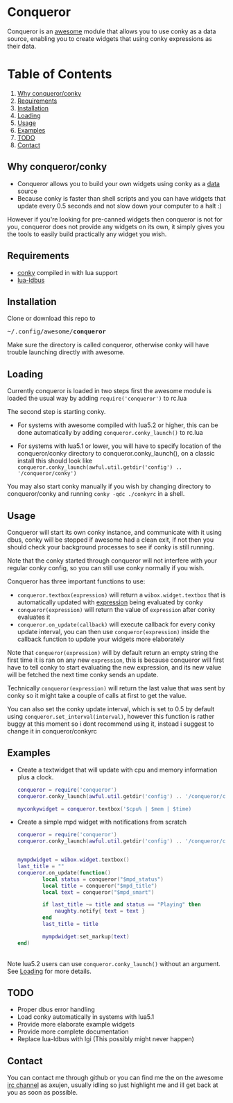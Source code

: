 # Conqueror
Conqueror is an [awesome](https://github.com/awesomeWM/awesome) module that allows you to use conky as a data source, enabling you to create widgets that using conky expressions as their data.

# Table of Contents
1. [Why conqueror/conky](#why)
2. [Requirements](#requirements)
3. [Installation](#installation)
4. [Loading](#loading)
5. [Usage](#usage)
6. [Examples](#examples)
7. [TODO](#todo)
8. [Contact](#contact)

## Why conqueror/conky <a name="why"></a>
- Conqueror allows you to build your own widgets using conky as a [data](http://conky.sourceforge.net/variables.html) source
- Because conky is faster than shell scripts and you can have widgets that update every 0.5 seconds and not slow down your computer to a halt :)

However if you're looking for pre-canned widgets then conqueror is not for you, conqueror does not provide any widgets on its own, it simply gives you the tools to easily build practically any widget you wish.

## Requirements <a name="requirements"></a>
 * [conky](https://github.com/brndnmtthws/conky) compiled in with lua support
 * [lua-ldbus](https://github.com/daurnimator/ldbus)

## Installation <a name="installation"></a>
Clone or download this repo to <pre>~/.config/awesome/<b>conqueror</b></pre>

Make sure the directory is called conqueror, otherwise conky will have trouble launching directly with awesome.
## Loading <a name="loading"></a>
Currently conqueror is loaded in two steps
first the awesome module is loaded the usual way by adding `require('conqueror')` to rc.lua

The second step is starting conky.
- For systems with awesome compiled with lua5.2 or higher, this can be done automatically by adding `conqueror.conky_launch()` to rc.lua

- For systems with lua5.1 or lower, you will have to specify location of the conqueror/conky directory to conqueror.conky_launch(), on a classic install this should look like `conqueror.conky_launch(awful.util.getdir('config') .. '/conqueror/conky')`

You may also start conky manually if you wish by changing directory to conqueror/conky and running `conky -qdc ./conkyrc` in a shell.
## Usage <a name="usage"></a>
Conqueror will start its own conky instance, and communicate with it using dbus, conky will be stopped if awesome had a clean exit, if not then you should check your background processes to see if conky is still running.

Note that the conky started through conqueror will not interfere with your regular conky config, so you can still use conky normally if you wish.

Conqueror has three important functions to use:
* `conqueror.textbox(expression)` will return a ``wibox.widget.textbox`` that is automatically updated with [expression](http://conky.sourceforge.net/variables.html) being evaluated by conky
* `conqueror(expression)` will return the value of `expression` after conky evaluates it
* `conqueror.on_update(callback)` will execute callback for every conky update interval, you can then use `conqueror(expression)` inside the callback function to update your widgets more elaborately

Note that `conqueror(expression)` will by default return an empty string the first time it is ran on any new `expression`, this is because conqueror will first have to tell conky to start evaluating the new expression, and its new value will be fetched the next time conky sends an update.

Technically `conqueror(expression)` will return the last value that was sent by conky so it might take a couple of calls at first to get the value.

You can also set the conky update interval, which is set to 0.5 by default using `conqueror.set_interval(interval)`, however this function is rather buggy at this moment so i dont recommend using it, instead i suggest to change it in conqueror/conkyrc


## Examples <a name="examples"></a>

- Create a textwidget that will update with cpu and memory information plus a clock.

	```lua
    conqueror = require('conqueror')
    conqueror.conky_launch(awful.util.getdir('config') .. '/conqueror/conky')
    
    myconkywidget = conqueror.textbox('$cpu% | $mem | $time)
    ```


- Create a simple mpd widget with notifications from scratch
	```lua
	conqueror = require('conqueror')
    conqueror.conky_launch(awful.util.getdir('config') .. '/conqueror/conky')


	mympdwidget = wibox.widget.textbox()
	last_title = ""
	conqueror.on_update(function() 
    	    local status = conqueror("$mpd_status")
        	local title = conqueror("$mpd_title")
        	local text = conqueror("$mpd_smart")

        	if last_title ~= title and status == "Playing" then
    	    	naughty.notify{ text = text }
        	end
        	last_title = title

        	mympdwidget:set_markup(text)
	end)
	```
    
<br>Note lua5.2 users can use `conqueror.conky_launch()` without an argument. See [Loading](#loading) for more details.
## TODO <a name="todo"></a>
* Proper dbus error handling
* Load conky automatically in systems with lua5.1
* Provide more elaborate example widgets
* Provide more complete documentation
* Replace lua-ldbus with lgi (This possibly might never happen)

## Contact <a name="contact"></a>
You can contact me through github or you can find me the on the awesome [irc channel](https://webchat.oftc.net/?channels=awesome) as axujen, usually idling so just highlight me and ill get back at you as soon as possible.

